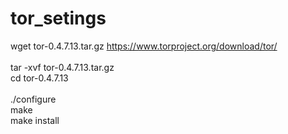 # tor_setings

wget tor-0.4.7.13.tar.gz  https://www.torproject.org/download/tor/ <br>
<br>
tar -xvf tor-0.4.7.13.tar.gz<br>
cd tor-0.4.7.13<br>
<br>
./configure<br>
make<br>
make install<br>
<br><br>
